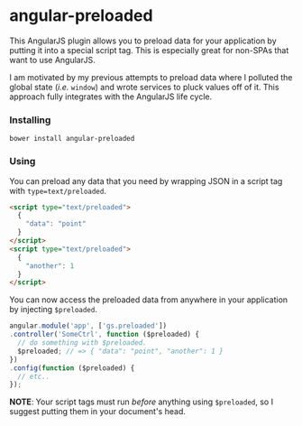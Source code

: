 # angular-preloaded

This AngularJS plugin allows you to preload data for your application by
putting it into a special script tag. This is especially great for non-SPAs
that want to use AngularJS.

I am motivated by my previous attempts to preload data where I polluted
the global state (_i.e._ `window`) and wrote services to pluck values off
of it. This approach fully integrates with the AngularJS life cycle.

### Installing

`bower install angular-preloaded`

### Using

You can preload any data that you need by wrapping JSON in a script tag
with `type=text/preloaded`.

```html
<script type="text/preloaded">
  {
    "data": "point"
  }
</script>
<script type="text/preloaded">
  {
    "another": 1
  }
</script>
```

You can now access the preloaded data from anywhere in your application by
injecting `$preloaded`.

```javascript
angular.module('app', ['gs.preloaded'])
.controller('SomeCtrl', function ($preloaded) {
  // do something with $preloaded.
  $preloaded; // => { "data": "point", "another": 1 }
})
.config(function ($preloaded) {
  // etc..
});
```

__NOTE__: Your script tags must run _before_ anything using `$preloaded`, so
I suggest putting them in your document's head.
